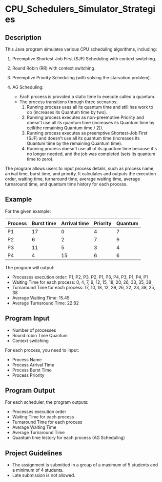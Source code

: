 # CPU_Schedulers_Simulator_Strategies

## Description

This Java program simulates various CPU scheduling algorithms, including:

1. Preemptive Shortest-Job First (SJF) Scheduling with context switching.
2. Round Robin (RR) with context switching.
3. Preemptive Priority Scheduling (with solving the starvation problem).
4. AG Scheduling:

   - Each process is provided a static time to execute called a quantum.
   - The process transitions through three scenarios:
      1. Running process uses all its quantum time and still has work to do (increases its Quantum time by two).
      2. Running process executes as non-preemptive Priority and doesn't use all its quantum time (increases its Quantum time by ceil(the remaining Quantum time / 2)).
      3. Running process executes as preemptive Shortest-Job First (SJF) and doesn't use all its quantum time (increases its Quantum time by the remaining Quantum time).
      4. Running process doesn't use all of its quantum time because it's no longer needed, and the job was completed (sets its quantum time to zero).

The program allows users to input process details, such as process name, arrival time, burst time, and priority. It calculates and outputs the execution order, waiting time, turnaround time, average waiting time, average turnaround time, and quantum time history for each process.

## Example

For the given example:

| Process | Burst time | Arrival time | Priority | Quantum |
|---------|------------|--------------|----------|---------|
| P1      | 17         | 0            | 4        | 7       |
| P2      | 6          | 2            | 7        | 9       |
| P3      | 11         | 5            | 3        | 4       |
| P4      | 4          | 15           | 6        | 6       |

The program will output:

- Processes execution order: P1, P2, P3, P2, P1, P3, P4, P3, P1, P4, P1
- Waiting Time for each process: 0, 4, 7, 9, 12, 15, 18, 20, 26, 33, 35, 38
- Turnaround Time for each process: 17, 10, 18, 12, 29, 26, 22, 23, 38, 25, 38
- Average Waiting Time: 15.45
- Average Turnaround Time: 22.82

## Program Input

- Number of processes
- Round robin Time Quantum
- Context switching

For each process, you need to input:

- Process Name
- Process Arrival Time
- Process Burst Time
- Process Priority

## Program Output

For each scheduler, the program outputs:

- Processes execution order
- Waiting Time for each process
- Turnaround Time for each process
- Average Waiting Time
- Average Turnaround Time
- Quantum time history for each process (AG Scheduling)

## Project Guidelines

- The assignment is submitted in a group of a maximum of 5 students and a minimum of 4 students.
- Late submission is not allowed.
